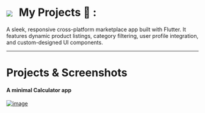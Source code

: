 <h1>
  <img src="https://upload.wikimedia.org/wikipedia/commons/7/7e/Dart-logo.png" 
       width="38" 
       style="vertical-align: middle; margin-right: 10px;" />
 My  Projects  🚀 :
</h1>



A sleek, responsive cross-platform marketplace app built with Flutter. It features dynamic product listings, category filtering, user profile integration, and custom-designed UI components.

---


<h1>Projects & Screenshots</h1>

<h4>A minimal Calculator app </h4>
<a href="https://github.com/Khush1009i/Flutter-Projects/tree/fa1f82ca92ee55f6c96c39e2d6319b7f0e6175d0/Project%20Folder/Calculator">
<img width="334" height="377" alt="image" src="https://github.com/user-attachments/assets/95323c41-ece5-4bcc-b754-53dbfd4dead0" />
</a>


<!---

<h4>1. A Small Dice roll app</h4>

[![Flutter Marketplace App](https://github.com/Khush1009i/khush1009i/blob/22059a787ea90652e918b932de24e5290dc6d464/Khush%20soni%20(1).png)](https://github.com/yourusername/flutter-marketplace-app)
<h6>Using the basic knowledge of flutter / Dart</h6>

---

<h4>1. A Small Dice roll app</h4>

[![Flutter Marketplace App](https://github.com/Khush1009i/khush1009i/blob/22059a787ea90652e918b932de24e5290dc6d464/Khush%20soni%20(1).png)](https://github.com/yourusername/flutter-marketplace-app)
<h6>Using the basic knowledge of flutter / Dart</h6>

---

